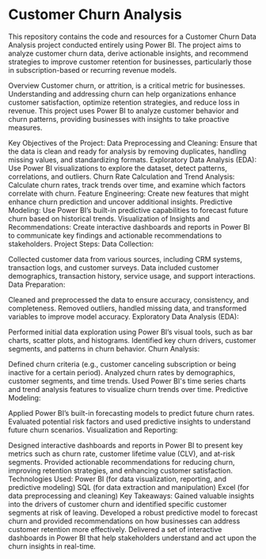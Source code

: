# Customer Churn Analysis
This repository contains the code and resources for a Customer Churn Data Analysis project conducted entirely using Power BI. The project aims to analyze customer churn data, derive actionable insights, and recommend strategies to improve customer retention for businesses, particularly those in subscription-based or recurring revenue models.

Overview
Customer churn, or attrition, is a critical metric for businesses. Understanding and addressing churn can help organizations enhance customer satisfaction, optimize retention strategies, and reduce loss in revenue. This project uses Power BI to analyze customer behavior and churn patterns, providing businesses with insights to take proactive measures.

Key Objectives of the Project:
Data Preprocessing and Cleaning: Ensure that the data is clean and ready for analysis by removing duplicates, handling missing values, and standardizing formats.
Exploratory Data Analysis (EDA): Use Power BI visualizations to explore the dataset, detect patterns, correlations, and outliers.
Churn Rate Calculation and Trend Analysis: Calculate churn rates, track trends over time, and examine which factors correlate with churn.
Feature Engineering: Create new features that might enhance churn prediction and uncover additional insights.
Predictive Modeling: Use Power BI’s built-in predictive capabilities to forecast future churn based on historical trends.
Visualization of Insights and Recommendations: Create interactive dashboards and reports in Power BI to communicate key findings and actionable recommendations to stakeholders.
Project Steps:
Data Collection:

Collected customer data from various sources, including CRM systems, transaction logs, and customer surveys.
Data included customer demographics, transaction history, service usage, and support interactions.
Data Preparation:

Cleaned and preprocessed the data to ensure accuracy, consistency, and completeness.
Removed outliers, handled missing data, and transformed variables to improve model accuracy.
Exploratory Data Analysis (EDA):

Performed initial data exploration using Power BI’s visual tools, such as bar charts, scatter plots, and histograms.
Identified key churn drivers, customer segments, and patterns in churn behavior.
Churn Analysis:

Defined churn criteria (e.g., customer canceling subscription or being inactive for a certain period).
Analyzed churn rates by demographics, customer segments, and time trends.
Used Power BI's time series charts and trend analysis features to visualize churn trends over time.
Predictive Modeling:

Applied Power BI’s built-in forecasting models to predict future churn rates.
Evaluated potential risk factors and used predictive insights to understand future churn scenarios.
Visualization and Reporting:

Designed interactive dashboards and reports in Power BI to present key metrics such as churn rate, customer lifetime value (CLV), and at-risk segments.
Provided actionable recommendations for reducing churn, improving retention strategies, and enhancing customer satisfaction.
Technologies Used:
Power BI (for data visualization, reporting, and predictive modeling)
SQL (for data extraction and manipulation)
Excel (for data preprocessing and cleaning)
Key Takeaways:
Gained valuable insights into the drivers of customer churn and identified specific customer segments at risk of leaving.
Developed a robust predictive model to forecast churn and provided recommendations on how businesses can address customer retention more effectively.
Delivered a set of interactive dashboards in Power BI that help stakeholders understand and act upon the churn insights in real-time.
